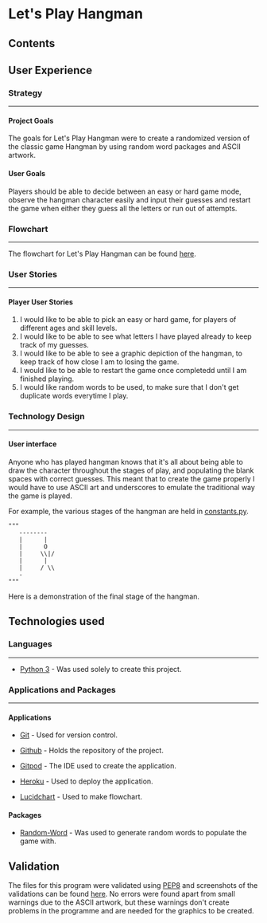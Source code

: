 # Let's Play Hangman



## Contents



## User Experience

### Strategy
___

#### **Project Goals**

The goals for Let's Play Hangman were to create a randomized version of the classic game Hangman by using random word packages and ASCII artwork.

#### **User Goals**

Players should be able to decide between an easy or hard game mode, observe the hangman character easily and input their guesses and restart the game when either they guess all the letters or run out of attempts. 


### Flowchart
___

The flowchart for Let's Play Hangman can be found [here](assets/images/flowchart/hangman_flowchart.pdf). 

### User Stories
___

#### Player User Stories

1. I would like to be able to pick an easy or hard game, for players of different ages and skill levels.
2. I would like to be able to see what letters I have played already to keep track of my guesses. 
3. I would like to be able to see a graphic depiction of the hangman, to keep track of how close I am to losing the game. 
4. I would like to be able to restart the game once completedd until I am finished playing. 
5. I would like random words to be used, to make sure that I don't get duplicate words everytime I play. 

### Technology Design
___

#### User interface

Anyone who has played hangman knows that it's all about being able to draw the character throughout the stages of play, and populating the blank spaces with correct guesses. This meant that to create the game properly I would have to use ASCII art and underscores to emulate the traditional way the game is played. 

For example, the various stages of the hangman are held in [constants.py](constants.py). 

```
"""
   --------
   |      |
   |      O
   |     \\|/
   |      |
   |     / \\
   -
"""
```
Here is a demonstration of the final stage of the hangman. 

## Technologies used

### Languages
___

- [Python 3](https://www.python.org/) - Was used solely to create this project.


### Applications and Packages

---

#### Applications

- [Git](https://git-scm.com/) - Used for version control.

- [Github](https://github.com/) - Holds the repository of the project.

- [Gitpod](https://gitpod.com/) - The IDE used to create the application.

- [Heroku](https://www.heroku.com) - Used to deploy the application.

- [Lucidchart](https://lucid.co/product/lucidchart) - Used to make flowchart.


#### Packages

- [Random-Word](https://pypi.org/project/Random-Word/) - Was used to generate random words to populate the game with.

## Validation 

The files for this program were validated using [PEP8](http://pep8online.com/) and screenshots of the validations can be found [here](assets/images/validation). No errors were found apart from small warnings due to the ASCII artwork, but these warnings don't create problems in the programme and are needed for the graphics to be created. 